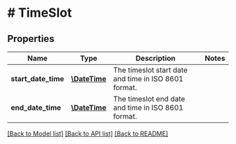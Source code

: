 # # TimeSlot

## Properties

Name | Type | Description | Notes
------------ | ------------- | ------------- | -------------
**start_date_time** | [**\DateTime**](\DateTime.md) | The timeslot start date and time in ISO 8601 format. |
**end_date_time** | [**\DateTime**](\DateTime.md) | The timeslot end date and time in ISO 8601 format. |

[[Back to Model list]](../../README.md#models) [[Back to API list]](../../README.md#endpoints) [[Back to README]](../../README.md)
